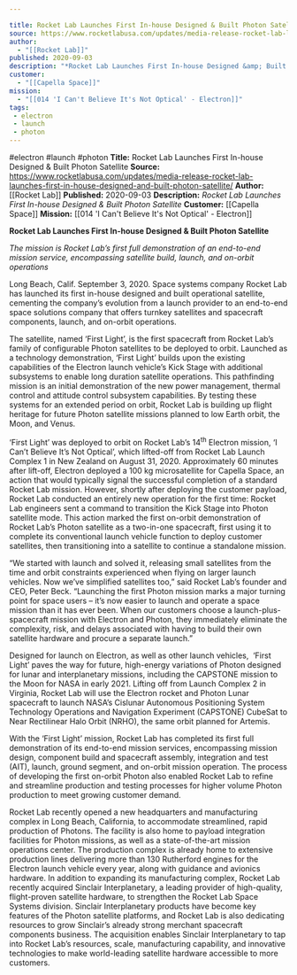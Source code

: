 ```yaml
---

title: Rocket Lab Launches First In-house Designed & Built Photon Satellite 
source: https://www.rocketlabusa.com/updates/media-release-rocket-lab-launches-first-in-house-designed-and-built-photon-satellite/
author:
  - "[[Rocket Lab]]"
published: 2020-09-03
description: "*Rocket Lab Launches First In-house Designed &amp; Built Photon Satellite*"
customer:
  - "[[Capella Space]]"
mission:
  - "[[014 'I Can't Believe It's Not Optical' - Electron]]"
tags:
 - electron
 - launch
 - photon
---
```


#electron #launch #photon
**Title:** Rocket Lab Launches First In-house Designed & Built Photon Satellite
**Source:** https://www.rocketlabusa.com/updates/media-release-rocket-lab-launches-first-in-house-designed-and-built-photon-satellite/
**Author:** [[Rocket Lab]]
**Published:** 2020-09-03
**Description:** *Rocket Lab Launches First In-house Designed &amp; Built Photon Satellite*
**Customer:** [[Capella Space]]
**Mission:** [[014 'I Can't Believe It's Not Optical' - Electron]]

**Rocket Lab Launches First In-house Designed & Built Photon Satellite**

*The mission is Rocket Lab’s first full demonstration of an end-to-end mission service, encompassing satellite build, launch, and on-orbit operations*

Long Beach, Calif. September 3, 2020. Space systems company Rocket Lab has launched its first in-house designed and built operational satellite, cementing the company’s evolution from a launch provider to an end-to-end space solutions company that offers turnkey satellites and spacecraft components, launch, and on-orbit operations.

The satellite, named ‘First Light’, is the first spacecraft from Rocket Lab’s family of configurable Photon satellites to be deployed to orbit. Launched as a technology demonstration, ‘First Light’ builds upon the existing capabilities of the Electron launch vehicle’s Kick Stage with additional subsystems to enable long duration satellite operations. This pathfinding mission is an initial demonstration of the new power management, thermal control and attitude control subsystem capabilities. By testing these systems for an extended period on orbit, Rocket Lab is building up flight heritage for future Photon satellite missions planned to low Earth orbit, the Moon, and Venus.

‘First Light’ was deployed to orbit on Rocket Lab’s 14<sup>th</sup> Electron mission, ‘I Can’t Believe It’s Not Optical’, which lifted-off from Rocket Lab Launch Complex 1 in New Zealand on August 31, 2020. Approximately 60 minutes after lift-off, Electron deployed a 100 kg microsatellite for Capella Space, an action that would typically signal the successful completion of a standard Rocket Lab mission. However, shortly after deploying the customer payload, Rocket Lab conducted an entirely new operation for the first time: Rocket Lab engineers sent a command to transition the Kick Stage into Photon satellite mode. This action marked the first on-orbit demonstration of Rocket Lab’s Photon satellite as a two-in-one spacecraft, first using it to complete its conventional launch vehicle function to deploy customer satellites, then transitioning into a satellite to continue a standalone mission.

“We started with launch and solved it, releasing small satellites from the time and orbit constraints experienced when flying on larger launch vehicles. Now we’ve simplified satellites too,” said Rocket Lab’s founder and CEO, Peter Beck. “Launching the first Photon mission marks a major turning point for space users – it’s now easier to launch and operate a space mission than it has ever been. When our customers choose a launch-plus-spacecraft mission with Electron and Photon, they immediately eliminate the complexity, risk, and delays associated with having to build their own satellite hardware and procure a separate launch.”

Designed for launch on Electron, as well as other launch vehicles,  ‘First Light’ paves the way for future, high-energy variations of Photon designed for lunar and interplanetary missions, including the CAPSTONE mission to the Moon for NASA in early 2021. Lifting off from Launch Complex 2 in Virginia, Rocket Lab will use the Electron rocket and Photon Lunar spacecraft to launch NASA’s Cislunar Autonomous Positioning System Technology Operations and Navigation Experiment (CAPSTONE) CubeSat to Near Rectilinear Halo Orbit (NRHO), the same orbit planned for Artemis.

With the ‘First Light’ mission, Rocket Lab has completed its first full demonstration of its end-to-end mission services, encompassing mission design, component build and spacecraft assembly, integration and test (AIT), launch, ground segment, and on-orbit mission operation. The process of developing the first on-orbit Photon also enabled Rocket Lab to refine and streamline production and testing processes for higher volume Photon production to meet growing customer demand.

Rocket Lab recently opened a new headquarters and manufacturing complex in Long Beach, California, to accommodate streamlined, rapid production of Photons. The facility is also home to payload integration facilities for Photon missions, as well as a state-of-the-art mission operations center. The production complex is already home to extensive production lines delivering more than 130 Rutherford engines for the Electron launch vehicle every year, along with guidance and avionics hardware. In addition to expanding its manufacturing complex, Rocket Lab recently acquired Sinclair Interplanetary, a leading provider of high-quality, flight-proven satellite hardware, to strengthen the Rocket Lab Space Systems division. Sinclair Interplanetary products have become key features of the Photon satellite platforms, and Rocket Lab is also dedicating resources to grow Sinclair’s already strong merchant spacecraft components business. The acquisition enables Sinclair Interplanetary to tap into Rocket Lab’s resources, scale, manufacturing capability, and innovative technologies to make world-leading satellite hardware accessible to more customers.